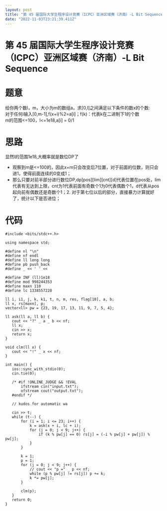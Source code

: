 ```yaml
---
layout: post
title: "第 45 届国际大学生程序设计竞赛（ICPC）亚洲区域赛（济南）-L Bit Sequence"
date: "2022-11-03T23:21:39.411Z"
---
```

第 45 届国际大学生程序设计竞赛（ICPC）亚洲区域赛（济南）-L Bit Sequence
===============================================

题意
==

给你两个数l，m，大小为m的数组a，求\[0,l\]之间满足以下条件的数x的个数:  
对于任何i输入\[0,m-1\],f(x+i)%2=a\[i\]；f(k)：代表k在二进制下1的个数  
m的范围<=100，l<=1e18,a\[i\] = 0/1  

思路
==

显然l的范围1e18,大概率就是数位DP了

*   观察到m是<=100的，因此x+m只会改变后7位置，对于前面的位数，则只会进1，使得前面连续的0变成1；
*   那么只要对前半部分进行数位DP,dp\[pos\]\[lim\]\[cnt\]\[d\]代表位置在pos处，lim代表有无达到上限，cnt为1代表前面有奇数个1为0代表偶数个1，d代表从pos起向前有偶数还是奇数个1；2.  对于第七位以后的部分，直接暴力计算就好了，统计以下是否进位；  
    

代码
==

    #include <bits/stdc++.h>
    
    using namespace std;
    
    #define nl "\n"
    #define nf endl
    #define ll long long
    #define pb push_back
    #define _ << ' ' <<
    
    #define INF (ll)1e18
    #define mod 998244353
    #define maxn 110
    #define lc 1338557220
    
    ll i, i1, j, k, k1, t, n, m, res, flag[10], a, b;
    ll x, rs[maxn], p;
    vector<ll> pw = {23, 19, 17, 13, 11, 9, 7, 5, 4};
    
    ll ask(ll a, ll b) {
       cout << "?" _ a _ b << nf;
       ll x;
       cin >> x;
       return x;
    }
    
    void clm(ll x) {
       cout << "!" _ x << nf;
    }
    
    int main() {
       ios::sync_with_stdio(0);
       cin.tie(0);
    
       /* #if !ONLINE_JUDGE && !EVAL
           ifstream cin("input.txt");
           ofstream cout("output.txt");
       #endif */
    
       // kudos for automatic wa
    
       cin >> t;
       while (t--) {
           for (i = 1; i <= 23; i++) {
               k = ask(x + i, lc + i);
               for (j = 0; j < 9; j++) {
                   if (k % pw[j] == 0) rs[j] = (-i % pw[j] + pw[j]) % pw[j];
               }
           }
    
           k = 1;
           p = 1;
           for (j = 0; j < 9; j++) {
               // cout << "p =" _ p << nf;
               while (p % pw[j] != rs[j]) p += k;
               k *= pw[j];
           }
    
           clm(p);
       }
       return 0;
    }